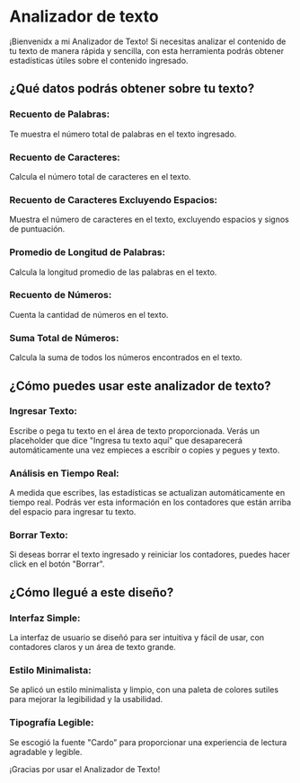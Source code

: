 # Analizador de texto
¡Bienvenidx a mi Analizador de Texto! Si necesitas analizar el contenido de tu texto de manera rápida y sencilla, con esta herramienta podrás obtener estadísticas útiles sobre el contenido ingresado.




## ¿Qué datos podrás obtener sobre tu texto?

### Recuento de Palabras:
Te muestra el número total de palabras en el texto ingresado.

### Recuento de Caracteres:
Calcula el número total de caracteres en el texto.

### Recuento de Caracteres Excluyendo Espacios: 
Muestra el número de caracteres en el texto, excluyendo espacios y signos de puntuación.

### Promedio de Longitud de Palabras: 
Calcula la longitud promedio de las palabras en el texto.

### Recuento de Números: 
Cuenta la cantidad de números en el texto.

### Suma Total de Números: 
Calcula la suma de todos los números encontrados en el texto.



## ¿Cómo puedes usar este analizador de texto?

### Ingresar Texto: 
Escribe o pega tu texto en el área de texto proporcionada. Verás un placeholder que dice "Ingresa tu texto aquí" que desaparecerá automáticamente una vez empieces a escribir o copies y pegues y texto. 

### Análisis en Tiempo Real:
A medida que escribes, las estadísticas se actualizan automáticamente en tiempo real. Podrás ver esta información en los contadores que están arriba del espacio para ingresar tu texto. 

### Borrar Texto:
Si deseas borrar el texto ingresado y reiniciar los contadores, puedes hacer click en el botón "Borrar".


## ¿Cómo llegué a este diseño?


### Interfaz Simple: 
La interfaz de usuario se diseñó para ser intuitiva y fácil de usar, con contadores claros y un área de texto grande.

### Estilo Minimalista:
Se aplicó un estilo minimalista y limpio, con una paleta de colores sutiles para mejorar la legibilidad y la usabilidad.

### Tipografía Legible:
Se escogió la fuente "Cardo" para proporcionar una experiencia de lectura agradable y legible.


¡Gracias por usar el Analizador de Texto!
